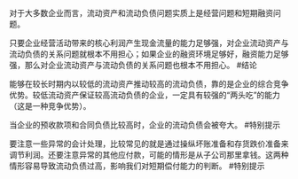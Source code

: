 对于大多数企业而言，流动资产和流动负债问题实质上是经营问题和短期融资问题。

只要企业经营活动带来的核心利润产生现金流量的能力足够强，对企业流动资产与流动负债的关系问题就根本不用担心；如果企业的融资环境足够好，融资能力足够强，那么对企业流动资产与流动负债的关系问题也根本不用担心。 #结论

能够在较长时期内以较低的流动资产推动较高的流动负债，靠的是企业的综合竞争优势。较低流动资产保证较高流动负债的企业，一定具有较强的“两头吃”的能力（这是一种竞争优势）。 

当企业的预收款项和合同负债比较高时，企业的流动负债会被夸大。 #特别提示

要注意一些异常的会计处理，比较常见的就是通过操纵坏账准备和存货跌价准备来调节利润。还要注意异常的其他应付款，可能的情形是从子公司那里拿钱。这两种情形容易导致流动负债过高，影响我们对短期偿付能力的判断。 #特别提示 



